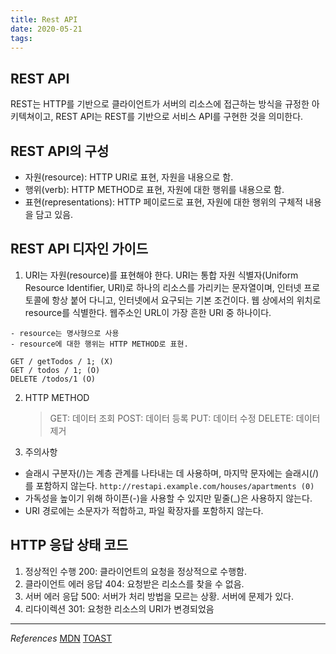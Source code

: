 ```yaml
---
title: Rest API
date: 2020-05-21
tags:
---
```


## REST API

REST는 HTTP를 기반으로 클라이언트가 서버의 리소스에 접근하는 방식을 규정한 아키텍쳐이고, REST API는 REST를 기반으로 서비스 API를 구현한 것을 의미한다.

## REST API의 구성

- 자원(resource): HTTP URI로 표현, 자원을 내용으로 함.
- 행위(verb): HTTP METHOD로 표현, 자원에 대한 행위를 내용으로 함.
- 표현(representations): HTTP 페이로드로 표현, 자원에 대한 행위의 구체적 내용을 담고 있음.

## REST API 디자인 가이드

1. URI는 자원(resource)를 표현해야 한다. URI는 통합 자원 식별자(Uniform Resource Identifier, URI)로 하나의 리소스를 가리키는 문자열이며, 인터넷 프로토콜에 항상 붙어 다니고, 인터넷에서 요구되는 기본 조건이다. 웹 상에서의 위치로 resource를 식별한다. 웹주소인 URL이 가장 흔한 URI 중 하나이다.

```
- resource는 명사형으로 사용
- resource에 대한 행위는 HTTP METHOD로 표현.

GET / getTodos / 1; (X)
GET / todos / 1; (O)
DELETE /todos/1 (O)
```

2. HTTP METHOD

   > GET: 데이터 조회
   > POST: 데이터 등록
   > PUT: 데이터 수정
   > DELETE: 데이터 제거

3. 주의사항

- 슬래시 구분자(/)는 계층 관계를 나타내는 데 사용하며, 마지막 문자에는 슬래시(/)를 포함하지 않는다.
  `http://restapi.example.com/houses/apartments (0)`
- 가독성을 높이기 위해 하이픈(-)을 사용할 수 있지만 밑줄(\_)은 사용하지 않는다.
- URI 경로에는 소문자가 적합하고, 파일 확장자를 포함하지 않는다.

## HTTP 응답 상태 코드

1. 정상적인 수행
   200: 클라이언트의 요청을 정상적으로 수행함.
2. 클라이언트 에러 응답
   404: 요청받은 리소스를 찾을 수 없음.
3. 서버 에러 응답
   500: 서버가 처리 방법을 모르는 상황. 서버에 문제가 있다.
4. 리다이렉션
   301: 요청한 리소스의 URI가 변경되었음

---

_References_
[MDN](https://developer.mozilla.org/ko/docs/Glossary/URI)
[TOAST](https://meetup.toast.com/posts/92)
